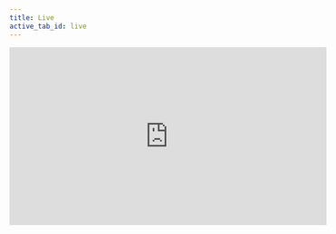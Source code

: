 ```yaml
---
title: Live
active_tab_id: live
---
```

<iframe width="560" height="315" src="https://www.youtube.com/embed/Ys7UXFUzeec" title="YouTube video player" frameborder="0" allow="accelerometer; autoplay; clipboard-write; encrypted-media; gyroscope; picture-in-picture" allowfullscreen></iframe>

